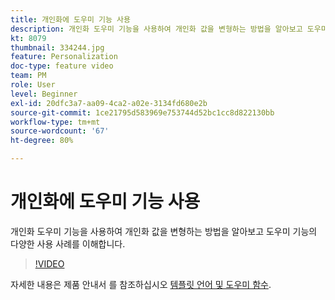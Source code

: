 ```yaml
---
title: 개인화에 도우미 기능 사용
description: 개인화 도우미 기능을 사용하여 개인화 값을 변형하는 방법을 알아보고 도우미 기능의 다양한 사용 사례를 이해합니다.
kt: 8079
thumbnail: 334244.jpg
feature: Personalization
doc-type: feature video
team: PM
role: User
level: Beginner
exl-id: 20dfc3a7-aa09-4ca2-a02e-3134fd680e2b
source-git-commit: 1ce21795d583969e753744d52bc1cc8d822130bb
workflow-type: tm+mt
source-wordcount: '67'
ht-degree: 80%

---
```


# 개인화에 도우미 기능 사용

개인화 도우미 기능을 사용하여 개인화 값을 변형하는 방법을 알아보고 도우미 기능의 다양한 사용 사례를 이해합니다.

>[!VIDEO](https://video.tv.adobe.com/v/334244?quality=12)

자세한 내용은 제품 안내서 를 참조하십시오 [템플릿 언어 및 도우미 함수](https://experienceleague.adobe.com/docs/journey-optimizer/using/personalization/functions/functions.html?lang=ko).
